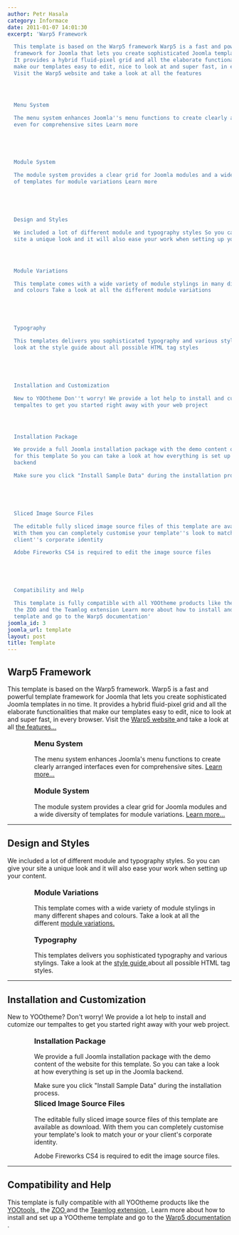 ```yaml
---
author: Petr Hasala
category: Informace
date: 2011-01-07 14:01:30
excerpt: 'Warp5 Framework

  This template is based on the Warp5 framework Warp5 is a fast and powerful template
  framework for Joomla that lets you create sophisticated Joomla templates in no time
  It provides a hybrid fluid-pixel grid and all the elaborate functionalities that
  make our templates easy to edit, nice to look at and super fast, in every browser
  Visit the Warp5 website and take a look at all the features




  Menu System

  The menu system enhances Joomla''s menu functions to create clearly arranged interfaces
  even for comprehensive sites Learn more





  Module System

  The module system provides a clear grid for Joomla modules and a wide diversity
  of templates for module variations Learn more





  Design and Styles

  We included a lot of different module and typography styles So you can give your
  site a unique look and it will also ease your work when setting up your content




  Module Variations

  This template comes with a wide variety of module stylings in many different shapes
  and colours Take a look at all the different module variations





  Typography

  This templates delivers you sophisticated typography and various stylings Take a
  look at the style guide about all possible HTML tag styles





  Installation and Customization

  New to YOOtheme Don''t worry! We provide a lot help to install and cutomize our
  tempaltes to get you started right away with your web project




  Installation Package

  We provide a full Joomla installation package with the demo content of the website
  for this template So you can take a look at how everything is set up in the Joomla
  backend

  Make sure you click "Install Sample Data" during the installation process





  Sliced Image Source Files

  The editable fully sliced image source files of this template are available as download
  With them you can completely customise your template''s look to match your or your
  client''s corporate identity

  Adobe Fireworks CS4 is required to edit the image source files





  Compatibility and Help

  This template is fully compatible with all YOOtheme products like the YOOtools,
  the ZOO and the Teamlog extension Learn more about how to install and set up a YOOtheme
  template and go to the Warp5 documentation'
joomla_id: 3
joomla_url: template
layout: post
title: Template
---
```


<h2>
 Warp5 Framework
</h2>
<p>
 This template is based on the Warp5 framework. Warp5 is a fast and powerful template framework for Joomla that lets you create sophisticated Joomla templates in no time. It provides a hybrid fluid-pixel grid and all the elaborate functionalities that make our templates easy to edit, nice to look at and super fast, in every browser. Visit the
 <a href="http://warp.yootheme.com" target="_blank">
  Warp5 website
 </a>
 and take a look at all
 <a href="http://warp.yootheme.com/features" target="_blank">
  the features...
 </a>
</p>
<div class="floatbox">
 <div class="float-left width50">
  <div class="correct-png ie6-zoom" style="margin-right: 15px; padding-left: 60px; background: transparent url('images/yootheme/icon_menusystem.png') no-repeat scroll 0 0;">
   <h3 style="padding-top: 5px; margin-top: 0px;">
    Menu System
   </h3>
   <p>
    The menu system enhances Joomla's menu functions to create clearly arranged interfaces even for comprehensive sites.
    <a href="http://warp.yootheme.com/menu-system" target="_blank">
     Learn more...
    </a>
   </p>
  </div>
 </div>
 <div class="float-left width50">
  <div class="correct-png ie6-zoom" style="padding-left: 60px; background: transparent url('images/yootheme/icon_modulesystem.png') no-repeat scroll 0 0;">
   <h3 style="padding-top: 5px; margin-top: 0px;">
    Module System
   </h3>
   <p>
    The module system provides a clear grid for Joomla modules and a wide diversity of templates for module variations.
    <a href="http://warp.yootheme.com/module-system" target="_blank">
     Learn more...
    </a>
   </p>
  </div>
 </div>
</div>
<hr class="dotted"/>
<h2>
 Design and Styles
</h2>
<p>
 We included a lot of different module and typography styles. So you can give your site a unique look and it will also ease your work when setting up your content.
</p>
<div class="floatbox">
 <div class="float-left width50">
  <div class="correct-png ie6-zoom" style="margin-right: 15px; padding-left: 60px; background: transparent url('images/yootheme/icon_modulevariations.png') no-repeat scroll 0 0;">
   <h3 style="padding-top: 5px; margin-top: 0px;">
    Module Variations
   </h3>
   <p>
    This template comes with a wide variety of module stylings in many different shapes and colours. Take a look at all the different
    <a href="index.php?option=com_content&amp;view=article&amp;id=48&amp;Itemid=58">
     module variations.
    </a>
   </p>
  </div>
 </div>
 <div class="float-left width50">
  <div class="correct-png ie6-zoom" style="padding-left: 60px; background: transparent url('images/yootheme/icon_typography.png') no-repeat scroll 0 0;">
   <h3 style="padding-top: 5px; margin-top: 0px;">
    Typography
   </h3>
   <p>
    This templates delivers you sophisticated typography and various stylings. Take a look at the
    <a href="index.php?option=com_content&amp;view=article&amp;id=46&amp;Itemid=55">
     style guide
    </a>
    about all possible HTML tag styles.
   </p>
  </div>
 </div>
</div>
<hr class="dotted"/>
<h2>
 Installation and Customization
</h2>
<p>
 New to YOOtheme? Don't worry! We provide a lot help to install and cutomize our tempaltes to get you started right away with your web project.
</p>
<div class="floatbox">
 <div class="float-left width50">
  <div class="correct-png ie6-zoom" style="margin-right: 15px; padding-left: 60px; background: transparent url('images/yootheme/icon_installation.png') no-repeat scroll 0 0;">
   <h3 style="padding-top: 5px; margin-top: 0px;">
    Installation Package
   </h3>
   <p>
    We provide a full Joomla installation package with the demo content of the website for this template. So you can take a look at how everything is set up in the Joomla backend.
   </p>
   <div class="info">
    Make sure you click "Install Sample Data" during the installation process.
   </div>
  </div>
 </div>
 <div class="float-left width50">
  <div class="correct-png ie6-zoom" style="padding-left: 60px; background: transparent url('images/yootheme/icon_fireworks.png') no-repeat scroll 0 0;">
   <h3 style="padding-top: 5px; margin-top: 0px;">
    Sliced Image Source Files
   </h3>
   <p>
    The editable fully sliced image source files of this template are available as download. With them you can completely customise your template's look to match your or your client's corporate identity.
   </p>
   <div class="info">
    Adobe Fireworks CS4 is required to edit the image source files.
   </div>
  </div>
 </div>
</div>
<hr class="dotted"/>
<h2>
 Compatibility and Help
</h2>
<p>
 This template is fully compatible with all YOOtheme products like the
 <a href="http://tools.yootheme.com/" target="_blank">
  YOOtools
 </a>
 , the
 <a href="http://zoo.yootheme.com/" target="_blank">
  ZOO
 </a>
 and the
 <a href="http://teamlog.yootheme.com/" target="_blank">
  Teamlog extension
 </a>
 . Learn more about how to install and set up a YOOtheme template and go to the
 <a href="http://warp.yootheme.com/documentation" target="_blank" title="How to install and set up a YOOtheme template">
  Warp5 documentation
 </a>
 .
</p>